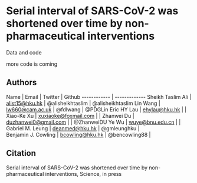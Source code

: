 # Serial interval of SARS-CoV-2 was shortened over time by non-pharmaceutical interventions

Data and code

more code is coming

## Authors

Name | Email | Twitter | Github
------------ | -------------
Sheikh Taslim Ali | alist15@hku.hk | @alisheikhtaslim | @alisheikhtaslim 
Lin Wang | lw660@cam.ac.uk | @fdlwang | @PDGLin
Eric HY Lau | ehylau@hku.hk |   |  
Xiao-Ke Xu | xuxiaoke@foxmail.com |   |
Zhanwei Du | duzhanwei0@gmail.com |   | @ZhanweiDU 
Ye Wu | wuye@bnu.edu.cn |   |   
Gabriel M. Leung | deanmed@hku.hk | @gmleunghku |   
Benjamin J. Cowling | bcowling@hku.hk | @bencowling88  |   


## Citation

Serial interval of SARS-CoV-2 was shortened over time by non-pharmaceutical interventions, Science, in press
